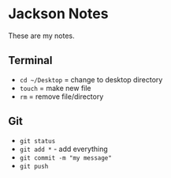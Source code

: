 # Jackson Notes
These are my notes.

## Terminal
- `cd ~/Desktop` = change to desktop directory 
- `touch` = make new file 
- `rm` = remove file/directory 

## Git
- `git status`
- `git add *` - add everything
- `git commit -m "my message"`
- `git push`
